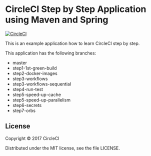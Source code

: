 # CircleCI Step by Step Application using Maven and Spring 
[![CircleCI](https://circleci.com/gh/kurumai/circleci-step-by-step/tree/step3-workflows.svg?style=svg)](https://circleci.com/gh/kurumai/circleci-step-by-step/tree/step3-workflows)

This is an example application how to learn CircleCI step by step.

This application has the following branches: 

- master
- step1-1st-green-build
- step2-docker-images
- step3-workflows
- step3-workflows-sequential
- step4-run-test
- step5-speed-up-cache
- step5-speed-up-parallelism
- step6-secrets
- step7-orbs

## License

Copyright © 2017 CircleCI

Distributed under the MIT license, see the file LICENSE.


